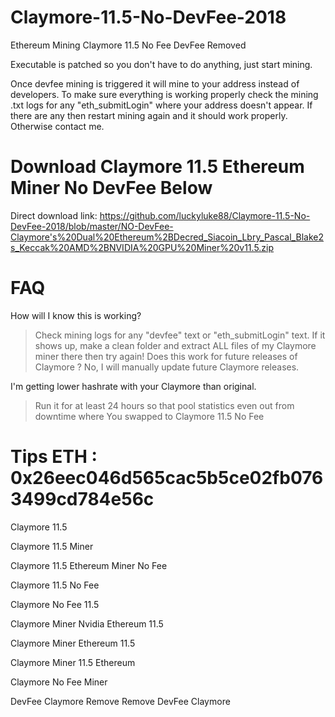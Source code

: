 # Claymore-11.5-No-DevFee-2018
Ethereum Mining Claymore 11.5 No Fee DevFee Removed

Executable is patched so you don't have to do anything, just start mining.

Once devfee mining is triggered it will mine to your address instead of developers. To make sure everything is working properly check the mining .txt logs for any "eth_submitLogin" where your address doesn't appear. If there are any then restart mining again and it should work properly. Otherwise contact me.

# Download Claymore 11.5 Ethereum Miner No DevFee Below

Direct download link: https://github.com/luckyluke88/Claymore-11.5-No-DevFee-2018/blob/master/NO-DevFee-Claymore's%20Dual%20Ethereum%2BDecred_Siacoin_Lbry_Pascal_Blake2s_Keccak%20AMD%2BNVIDIA%20GPU%20Miner%20v11.5.zip

# FAQ
How will I know this is working?
>Check mining logs for any "devfee" text or "eth_submitLogin" text. If it shows up, make a clean folder and extract ALL files of my Claymore miner there then try again!
Does this work for future releases of Claymore ?
>No, I will manually update future Claymore releases.

I'm getting lower hashrate with your Claymore than original.
>Run it for at least 24 hours so that pool statistics even out from downtime where You swapped to Claymore 11.5 No Fee

# Tips ETH : 0x26eec046d565cac5b5ce02fb0763499cd784e56c


Claymore 11.5 

Claymore 11.5 Miner

Claymore 11.5 Ethereum Miner No Fee

Claymore 11.5 No Fee 

Claymore No Fee 11.5

Claymore Miner Nvidia Ethereum 11.5

Claymore Miner Ethereum 11.5

Claymore Miner 11.5 Ethereum 

Claymore No Fee Miner 

DevFee Claymore Remove Remove DevFee Claymore

